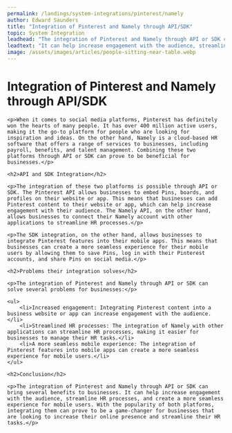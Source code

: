 ```yaml
---
permalink: /landings/system-integrations/pinterest/namely
author: Edward Saunders
title: "Integration of Pinterest and Namely through API/SDK"
topic: System Integration
leadhead: "The integration of Pinterest and Namely through API or SDK can bring several benefits to businesses"
leadtext: "It can help increase engagement with the audience, streamline HR processes, and create a more seamless experience for mobile users. With the popularity of both platforms, integrating them can prove to be a game-changer for businesses that are looking to increase their online presence and streamline their HR tasks."
image: /assets/images/articles/people-sitting-near-table.webp
---
```

<div class="arttext">
	<h1>Integration of Pinterest and Namely through API/SDK</h1>

	<p>When it comes to social media platforms, Pinterest has definitely won the hearts of many people. It has over 400 million active users, making it the go-to platform for people who are looking for inspiration and ideas. On the other hand, Namely is a cloud-based HR software that offers a range of services to businesses, including payroll, benefits, and talent management. Combining these two platforms through API or SDK can prove to be beneficial for businesses.</p>

	<h2>API and SDK Integration</h2>

	<p>The integration of these two platforms is possible through API or SDK. The Pinterest API allows businesses to embed Pins, boards, and profiles on their website or app. This means that businesses can add Pinterest content to their website or app, which can help increase engagement with their audience. The Namely API, on the other hand, allows businesses to connect their Namely account with other applications to streamline HR processes.</p>

	<p>The SDK integration, on the other hand, allows businesses to integrate Pinterest features into their mobile apps. This means that businesses can create a more seamless experience for their mobile users by allowing them to save Pins, log in with their Pinterest accounts, and share Pins on social media.</p>

	<h2>Problems their integration solves</h2>

	<p>The integration of Pinterest and Namely through API or SDK can solve several problems for businesses:</p>

	<ul>
		<li>Increased engagement: Integrating Pinterest content into a business website or app can increase engagement with the audience.</li>
		<li>Streamlined HR processes: The integration of Namely with other applications can streamline HR processes, making it easier for businesses to manage their HR tasks.</li>
		<li>A more seamless mobile experience: The integration of Pinterest features into mobile apps can create a more seamless experience for mobile users.</li>
	</ul>

	<h2>Conclusion</h2>

	<p>The integration of Pinterest and Namely through API or SDK can bring several benefits to businesses. It can help increase engagement with the audience, streamline HR processes, and create a more seamless experience for mobile users. With the popularity of both platforms, integrating them can prove to be a game-changer for businesses that are looking to increase their online presence and streamline their HR tasks.</p>

</div>